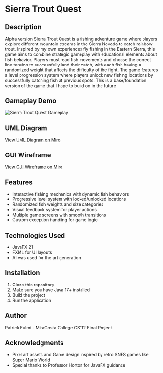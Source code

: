 # Sierra Trout Quest

## Description
Alpha version Sierra Trout Quest is a fishing adventure game where players explore different mountain streams in the Sierra Nevada to catch rainbow trout. Inspired by my own experiences fly fishing in the Eastern Sierra, this game aims to combine strategic gameplay with educational elements about fish behavior. 
Players must read fish movements and choose the correct line tension to successfully land their catch, with each fish having a randomized weight that affects the difficulty of the fight. The game features a level progression system where players unlock new fishing locations by successfully catching fish at previous spots.
This is a base/foundation version of the game that I hope to build on in the future

## Gameplay Demo
![Sierra Trout Quest Gameplay](https://media0.giphy.com/media/v1.Y2lkPTc5MGI3NjExYzNxZnhlZGVhbWxrYjBmbWRiMmRzNzZ4bDJkOHE5MDl5YzNkMDc4YSZlcD12MV9pbnRlcm5hbF9naWZfYnlfaWQmY3Q9Zw/U0nW3TT2Qa2yIuvozn/giphy.gif)

## UML Diagram
[View UML Diagram on Miro](https://miro.com/app/board/uXjVIK0_Tj8=/?share_link_id=496766102755)
## GUI Wireframe
[View GUI Wireframe on Miro](https://miro.com/app/board/uXjVIFQatYc=/?share_link_id=862914207459)

## Features
- Interactive fishing mechanics with dynamic fish behaviors
- Progressive level system with locked/unlocked locations
- Randomized fish weights and size categories
- Visual feedback system for player actions
- Multiple game screens with smooth transitions
- Custom exception handling for game logic

## Technologies Used
- JavaFX 21
- FXML for UI layouts
- AI was used for the art generation

## Installation
1. Clone this repository
2. Make sure you have Java 17+ installed
3. Build the project
4. Run the application

## Author
Patrick Eulmi - MiraCosta College CS112 Final Project

## Acknowledgments
- Pixel art assets and Game design inspired by retro SNES games like Super Mario World
- Special thanks to Professor Horton for JavaFX guidance